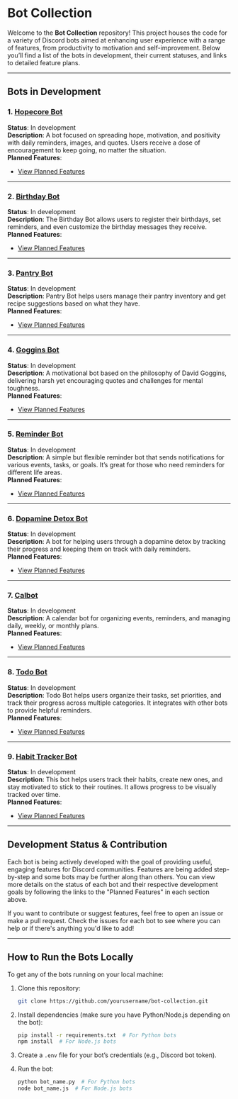 # Bot Collection

Welcome to the **Bot Collection** repository! This project houses the code for a variety of Discord bots aimed at enhancing user experience with a range of features, from productivity to motivation and self-improvement. Below you’ll find a list of the bots in development, their current statuses, and links to detailed feature plans.

---

## Bots in Development

### **1. [Hopecore Bot](#hopecore-bot)**
**Status**: In development  
**Description**: A bot focused on spreading hope, motivation, and positivity with daily reminders, images, and quotes. Users receive a dose of encouragement to keep going, no matter the situation.  
**Planned Features**:  
- [View Planned Features](./issues/hopecore-bot-planned-features.md)

---

### **2. [Birthday Bot](#birthday-bot)**
**Status**: In development  
**Description**: The Birthday Bot allows users to register their birthdays, set reminders, and even customize the birthday messages they receive.  
**Planned Features**:  
- [View Planned Features](./issues/birthday-bot-planned-features.md)

---

### **3. [Pantry Bot](#pantry-bot)**
**Status**: In development  
**Description**: Pantry Bot helps users manage their pantry inventory and get recipe suggestions based on what they have.  
**Planned Features**:  
- [View Planned Features](./issues/pantry-bot-planned-features.md)

---

### **4. [Goggins Bot](#goggins-bot)**
**Status**: In development  
**Description**: A motivational bot based on the philosophy of David Goggins, delivering harsh yet encouraging quotes and challenges for mental toughness.  
**Planned Features**:  
- [View Planned Features](./issues/goggins-bot-planned-features.md)

---

### **5. [Reminder Bot](#reminder-bot)**
**Status**: In development  
**Description**: A simple but flexible reminder bot that sends notifications for various events, tasks, or goals. It’s great for those who need reminders for different life areas.  
**Planned Features**:  
- [View Planned Features](./issues/reminder-bot-planned-features.md)

---

### **6. [Dopamine Detox Bot](#dopamine-detox-bot)**
**Status**: In development  
**Description**: A bot for helping users through a dopamine detox by tracking their progress and keeping them on track with daily reminders.  
**Planned Features**:  
- [View Planned Features](./issues/dopamine-detox-bot-planned-features.md)

---

### **7. [Calbot](#calbot)**
**Status**: In development  
**Description**: A calendar bot for organizing events, reminders, and managing daily, weekly, or monthly plans.  
**Planned Features**:  
- [View Planned Features](./issues/calbot-planned-features.md)

---

### **8. [Todo Bot](#todo-bot)**
**Status**: In development  
**Description**: Todo Bot helps users organize their tasks, set priorities, and track their progress across multiple categories. It integrates with other bots to provide helpful reminders.  
**Planned Features**:  
- [View Planned Features](./issues/todo-bot-planned-features.md)

---

### **9. [Habit Tracker Bot](#habit-tracker-bot)**
**Status**: In development  
**Description**: This bot helps users track their habits, create new ones, and stay motivated to stick to their routines. It allows progress to be visually tracked over time.  
**Planned Features**:  
- [View Planned Features](./issues/habit-tracker-bot-planned-features.md)

---

## Development Status & Contribution

Each bot is being actively developed with the goal of providing useful, engaging features for Discord communities. Features are being added step-by-step and some bots may be further along than others. You can view more details on the status of each bot and their respective development goals by following the links to the "Planned Features" in each section above.

If you want to contribute or suggest features, feel free to open an issue or make a pull request. Check the issues for each bot to see where you can help or if there's anything you'd like to add!

---

## How to Run the Bots Locally

To get any of the bots running on your local machine:

1. Clone this repository:  
   ```bash
   git clone https://github.com/yourusername/bot-collection.git
   ```

2. Install dependencies (make sure you have Python/Node.js depending on the bot):  
   ```bash
   pip install -r requirements.txt  # For Python bots  
   npm install  # For Node.js bots  
   ```

3. Create a `.env` file for your bot’s credentials (e.g., Discord bot token).

4. Run the bot:  
   ```bash
   python bot_name.py  # For Python bots  
   node bot_name.js  # For Node.js bots  
   ```
